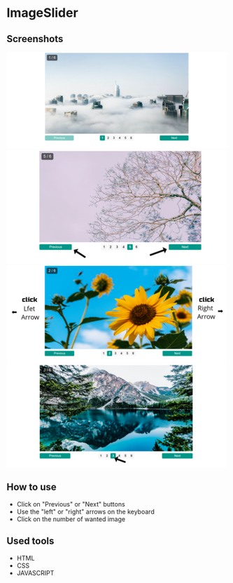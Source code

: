# ImageSlider

## Screenshots

 <img src="imgs/readmeimgs/1.png" alt="" srcset="">
 <img src="imgs/readmeimgs/2.png" alt="" srcset="">
 <img src="imgs/readmeimgs/3.png" alt="" srcset="">
 <img src="imgs/readmeimgs/4.png" alt="" srcset="">

## How to use

- Click on "Previous" or "Next" buttons
- Use the "left" or "right" arrows on the keyboard
- Click on the number of wanted image

## Used tools

- HTML
- CSS
- JAVASCRIPT
